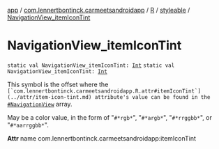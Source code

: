 [app](../../../index.md) / [com.lennertbontinck.carmeetsandroidapp](../../index.md) / [R](../index.md) / [styleable](index.md) / [NavigationView_itemIconTint](./-navigation-view_item-icon-tint.md)

# NavigationView_itemIconTint

`static val NavigationView_itemIconTint: `[`Int`](https://kotlinlang.org/api/latest/jvm/stdlib/kotlin/-int/index.html)
`static val NavigationView_itemIconTint: `[`Int`](https://kotlinlang.org/api/latest/jvm/stdlib/kotlin/-int/index.html)

This symbol is the offset where the ``[`com.lennertbontinck.carmeetsandroidapp.R.attr#itemIconTint`](../attr/item-icon-tint.md) attribute's value can be found in the ``[`#NavigationView`](-navigation-view.md) array.

May be a color value, in the form of "`#*rgb*`", "`#*argb*`", "`#*rrggbb*`", or "`#*aarrggbb*`".

**Attr**
name com.lennertbontinck.carmeetsandroidapp:itemIconTint

